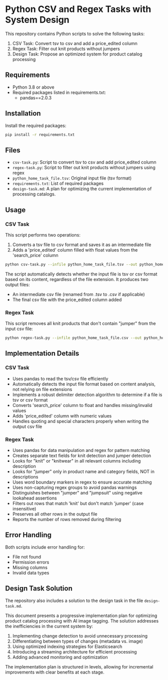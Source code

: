 # Python CSV and Regex Tasks with System Design

This repository contains Python scripts to solve the following tasks:

1. CSV Task: Convert tsv to csv and add a price_edited column
2. Regex Task: Filter out knit products without jumpers
3. Design Task: Propose an optimized system for product catalog processing

## Requirements

- Python 3.8 or above
- Required packages listed in requirements.txt:
  - pandas==2.0.3

## Installation

Install the required packages:

```bash
pip install -r requirements.txt
```

## Files

- `csv-task.py`: Script to convert tsv to csv and add price_edited column
- `regex-task.py`: Script to filter out knit products without jumpers using regex
- `python_home_task_file.tsv`: Original input file (tsv format)
- `requirements.txt`: List of required packages
- `design-task.md`: A plan for optimizing the current implementation of processing catalogs.

## Usage

### CSV Task

This script performs two operations:
1. Converts a tsv file to csv format and saves it as an intermediate file
2. Adds a 'price_edited' column filled with float values from the 'search_price' column

```bash
python csv-task.py --infile python_home_task_file.tsv --out python_home_task_file_with_price.csv
```

The script automatically detects whether the input file is tsv or csv format based on its content, regardless of the file extension. It produces two output files:
- An intermediate csv file (renamed from .tsv to .csv if applicable)
- The final csv file with the price_edited column added

### Regex Task

This script removes all knit products that don't contain "jumper" from the input csv file:

```bash
python regex-task.py --infile python_home_task_file.csv --out python_home_task_file_regex.csv
```

## Implementation Details

### CSV Task

- Uses pandas to read the tsv/csv file efficiently
- Automatically detects the input file format based on content analysis, not relying on file extensions
- Implements a robust delimiter detection algorithm to determine if a file is tsv or csv format
- Converts 'search_price' column to float and handles missing/invalid values
- Adds 'price_edited' column with numeric values
- Handles quoting and special characters properly when writing the output csv file

### Regex Task

- Uses pandas for data manipulation and regex for pattern matching
- Creates separate text fields for knit detection and jumper detection
- Looks for "knit" or "knitwear" in all relevant columns including description
- Looks for "jumper" only in product name and category fields, NOT in descriptions
- Uses word boundary markers in regex to ensure accurate matching
- Uses non-capturing regex groups to avoid pandas warnings
- Distinguishes between "jumper" and "jumpsuit" using negative lookahead assertions
- Filters out rows that match 'knit' but don't match 'jumper' (case insensitive)
- Preserves all other rows in the output file
- Reports the number of rows removed during filtering

## Error Handling

Both scripts include error handling for:
- File not found
- Permission errors
- Missing columns
- Invalid data types

## Design Task Solution

The repository also includes a solution to the design task in the file `design-task.md`. 

This document presents a progressive implementation plan for optimizing product catalog processing with AI image tagging. The solution addresses the inefficiencies in the current system by:

1. Implementing change detection to avoid unnecessary processing
2. Differentiating between types of changes (metadata vs. image)
3. Using optimized indexing strategies for Elasticsearch
4. Introducing a streaming architecture for efficient processing
5. Adding advanced monitoring and optimization

The implementation plan is structured in levels, allowing for incremental improvements with clear benefits at each stage.
